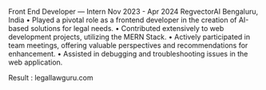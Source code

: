 Front End Developer — Intern Nov 2023 - Apr 2024
RegvectorAI Bengaluru, India
• Played a pivotal role as a frontend developer in the creation of AI-based solutions for legal needs.
• Contributed extensively to web development projects, utilizing the MERN Stack.
• Actively participated in team meetings, offering valuable perspectives and recommendations for enhancement.
• Assisted in debugging and troubleshooting issues in the web application.

Result : legallawguru.com
